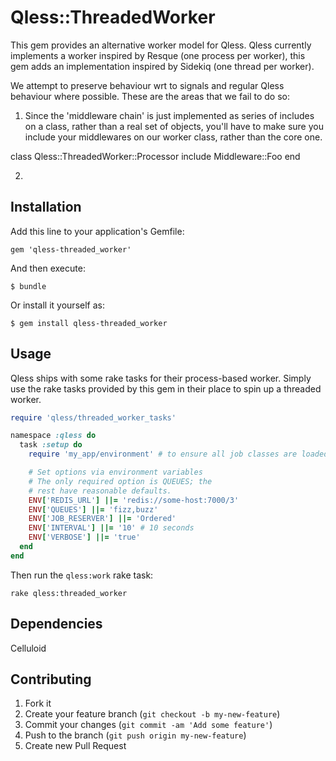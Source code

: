 # Qless::ThreadedWorker

This gem provides an alternative worker model for Qless. Qless currently implements a worker inspired by Resque (one process per worker), this gem adds an implementation inspired by Sidekiq (one thread per worker).

We attempt to preserve behaviour wrt to signals and regular Qless behaviour where possible. These are the areas that we fail to do so:

1. Since the 'middleware chain' is just implemented as series of includes on a class, rather than a real set of objects, you'll have to make sure you include your middlewares on our worker class, rather than the core one.

  class Qless::ThreadedWorker::Processor
    include Middleware::Foo
  end

2. 

## Installation

Add this line to your application's Gemfile:

    gem 'qless-threaded_worker'

And then execute:

    $ bundle

Or install it yourself as:

    $ gem install qless-threaded_worker

## Usage

Qless ships with some rake tasks for their process-based worker. Simply use the rake tasks provided by this gem in their place to spin up a threaded worker.

``` ruby
require 'qless/threaded_worker_tasks'

namespace :qless do
  task :setup do
    require 'my_app/environment' # to ensure all job classes are loaded

    # Set options via environment variables
    # The only required option is QUEUES; the
    # rest have reasonable defaults.
    ENV['REDIS_URL'] ||= 'redis://some-host:7000/3'
    ENV['QUEUES'] ||= 'fizz,buzz'
    ENV['JOB_RESERVER'] ||= 'Ordered'
    ENV['INTERVAL'] ||= '10' # 10 seconds
    ENV['VERBOSE'] ||= 'true'
  end
end
```

Then run the `qless:work` rake task:

    rake qless:threaded_worker

## Dependencies

Celluloid

## Contributing

1. Fork it
2. Create your feature branch (`git checkout -b my-new-feature`)
3. Commit your changes (`git commit -am 'Add some feature'`)
4. Push to the branch (`git push origin my-new-feature`)
5. Create new Pull Request
